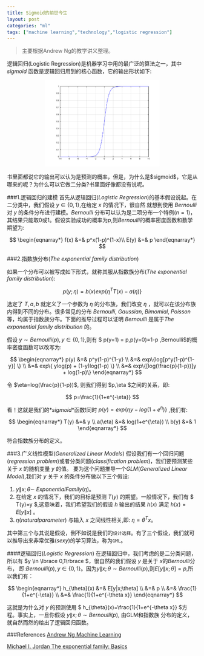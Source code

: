 ```yaml
---
title: Sigmoid的前世今生
layout: post
categories: "ml"
tags: ["machine learning","technology","logistic regression"]
---
```

>主要根据Andrew Ng的教学讲义整理。

逻辑回归(Logistic Regression)是机器学习中用的最广泛的算法之一，其中 $sigmoid$ 函数是逻辑回归用到的核心函数，它的输出形状如下:
<p align="center">
<img src="/static/images/sigmoid.svg" alt="sigmoid"  width="60%" />
</p>
书里面都说它的输出可以认为是预测的概率，但是，为什么是$sigmoid$，它是从哪来的呢？为什么可以它做二分类?书里面好像都没有说呢。

###1.逻辑回归的建模
首先从逻辑回归($Logistic$ $Regression$)的基本假设说起。在二分类中，我们假设 $y \in \lbrace0,1\rbrace$,在给定 $x$ 的情况下，很自然
就想到使用 $Bernoulli$ 对 $y$ 的条件分布进行建模。$Bernoulli$
分布可以认为是二项分布一个特例($n=1$)，其结果只能取$0$或1。假设实验成功的概率为$p$,则$Bernoulli$的概率密度函数和数学期望为:

$$
\begin{eqnarray*}
    f(x) &=& p^x(1-p)^{1-x}\\
    E(y) &=& p
\end{eqnarray*}
$$

###2.指数族分布($The$ $exponential$ $family$ $distribution$)

如果一个分布可以被写成如下形式，就称其服从指数族分布($The$ $exponential$ $family$ $distribution$):

$$
p(y;\eta)=b(x)exp\{\eta^{T}T(x)-a(\eta)\}
$$

选定了 $T,a,b$ 就定义了一个参数为 $\eta$ 的分布族，我们改变 $\eta$ ，就可以在该分布族内得到不同的分布。很多常见的分布 $Bernoulli,$ $Gaussian,$
$Bimomial,$ $Poisson$ 等，均属于指数族分布。下面的推导过程可以证明 $Bernoulli$ 是属于$The$ $exponential$ $family$ $distribution$ 的。


假设 $y\sim Bernoulli(p),y\in\lbrace {0,1}\rbrace$,则有 $ p(y=1) = p,p(y=0)=1-p $,$Bernoulli$的概率密度函数可以改写为:

$$
\begin{eqnarray*}
p(y) &=& p^y(1-p)^{1-y} \\
     &=& exp\{log[p^y(1-p)^{1-y}] \} \\
     &=& exp\{ ylog(p) + (1-y)log(1-p) \} \\
     &=& exp\{[log(\frac{p}{1-p})]y + log(1-p)\}
\end{eqnarray*}
$$

令 $\eta=log(\frac{p}{1-p})$, 则我们得到 $p,\eta $之间的关系，即:

$$
    p=\frac{1}{1+e^{-\eta}}
$$

看！这就是我们的*$sigmoid$*函数!同时 $p(y)=exp\lbrace \eta y - log(1+e^{\eta}) \rbrace$ ,我们有:

$$
\begin{eqnarray*}
T(y)        &=& y \\
a(\eta)     &=& log(1+e^{\eta}) \\
b(y)        &=& 1
\end{eqnarray*}
$$

符合指数族分布的定义。

###3.广义线性模型($Generalized$ $Linear$ $Models$)
假设我们有一个回归问题($regression$ $problem$)或者分类问题($classification$ $problem$)，我们要预测某些关于 $x$ 的随机变量 $y$ 的值。
要为这个问题推导一个$GLM$($Generalized$ $Linear$ $Model$),我们对 $y$ 关于 $x$ 的条件分布做以下三个假设:

1. $y\|x;\theta  \sim$  $ExponentialFamily(\eta)$。
2. 在给定 $x$ 的情况下，我们的目标是预测 $T(y)$ 的期望。一般情况下，我们有 $ T(y)=y $,这意味着，我们希望我们的假设 $h$ 输出的结果 $h(x)$
满足 $h(x)=E[y\|x]$ 。
3. $\eta(natural parameter)$ 与输入 $x$ 之间线性相关,即: $\eta=\theta^{T}x$。

其中第三个与其说是假设，倒不如说是我们的`设计选择`。有了三个假设，我们就可以推导出来非常优雅($sexy$)的学习算法，称为`GML`。

####逻辑回归($Logistic$ $Regression$)
在逻辑回归中，我们考虑的是二分类问题，所以有 $y \in \lbrace 0,1\rbrace $，很自然的我们假设 $y$ 是关于 $x$的$Bernoulli$分布，
即:$Bernoulli(p),y\in\lbrace {0,1}\rbrace$。因为$y\|x;\theta  \sim  Bernoulli(p)$,则$E[y\|x;\theta]=p$,所以我们有：

$$
\begin{eqnarray*}
h_{\theta}(x)        &=& E[y|x;\theta] \\
                     &=& p             \\
                     &=& \frac{1}{1+e^{-\eta}} \\
                     &=& \frac{1}{1+e^{-\theta x}}
\end{eqnarray*}
$$

这就是为什么对 $y$  的预测使用 $ h_{\theta}(x)=\frac{1}{1+e^{-\theta x}} $方程。事实上，一旦你假设 $y\|x;\theta  \sim  Bernoulli(p)$, 由GLM和指数族
分布的定义，就自然而然的给出了逻辑回归函数。


###References
[Andrew Ng Machine Learning ](http://open.163.com/special/opencourse/machinelearning.html)

[Michael I. Jordan The exponential family: Basics](http://www.cs.berkeley.edu/~jordan/courses/260-spring10/other-readings/chapter8.pdf)